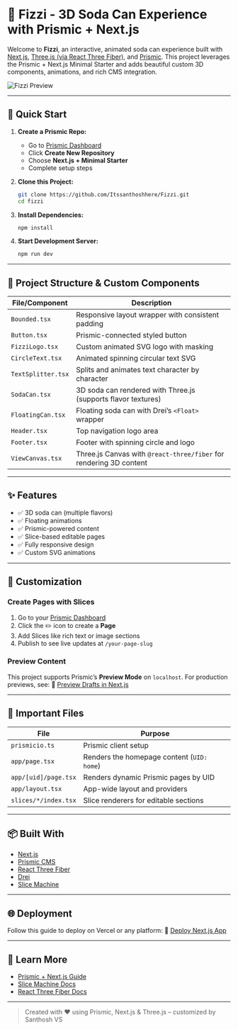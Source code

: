 
# 🥤 Fizzi - 3D Soda Can Experience with Prismic + Next.js

Welcome to **Fizzi**, an interactive, animated soda can experience built with [Next.js](https://nextjs.org/), [Three.js (via React Three Fiber)](https://docs.pmnd.rs/react-three-fiber), and [Prismic](https://prismic.io/). This project leverages the Prismic + Next.js Minimal Starter and adds beautiful custom 3D components, animations, and rich CMS integration.

![Fizzi Preview](https://user-images.githubusercontent.com/31219208/228821412-fdde92b2-c13c-4287-b799-611fa96a5fd6.png)

---

## 🚀 Quick Start

1. **Create a Prismic Repo:**
   - Go to [Prismic Dashboard](https://prismic.io/dashboard)
   - Click **Create New Repository**
   - Choose **Next.js + Minimal Starter**
   - Complete setup steps

2. **Clone this Project:**

   ```bash
   git clone https://github.com/Itssanthoshhere/Fizzi.git
   cd fizzi
    ````

3. **Install Dependencies:**

   ```bash
   npm install
   ```

4. **Start Development Server:**

   ```bash
   npm run dev
   ```

---

## 🔧 Project Structure & Custom Components

| File/Component     | Description                                                        |
| ------------------ | ------------------------------------------------------------------ |
| `Bounded.tsx`      | Responsive layout wrapper with consistent padding                  |
| `Button.tsx`       | Prismic-connected styled button                                    |
| `FizziLogo.tsx`    | Custom animated SVG logo with masking                              |
| `CircleText.tsx`   | Animated spinning circular text SVG                                |
| `TextSplitter.tsx` | Splits and animates text character by character                    |
| `SodaCan.tsx`      | 3D soda can rendered with Three.js (supports flavor textures)      |
| `FloatingCan.tsx`  | Floating soda can with Drei’s `<Float>` wrapper                    |
| `Header.tsx`       | Top navigation logo area                                           |
| `Footer.tsx`       | Footer with spinning circle and logo                               |
| `ViewCanvas.tsx`   | Three.js Canvas with `@react-three/fiber` for rendering 3D content |

---

## ✨ Features

* ✅ 3D soda can (multiple flavors)
* ✅ Floating animations
* ✅ Prismic-powered content
* ✅ Slice-based editable pages
* ✅ Fully responsive design
* ✅ Custom SVG animations

---

## 📝 Customization

### Create Pages with Slices

1. Go to your [Prismic Dashboard](https://prismic.io/dashboard)
2. Click the ✏️ icon to create a **Page**
3. Add Slices like rich text or image sections
4. Publish to see live updates at `/your-page-slug`

### Preview Content

This project supports Prismic’s **Preview Mode** on `localhost`. For production previews, see:
🔗 [Preview Drafts in Next.js](https://prismic.io/docs/technologies/preview-content-nextjs)

---

## 📂 Important Files

| File                 | Purpose                                    |
| -------------------- | ------------------------------------------ |
| `prismicio.ts`       | Prismic client setup                       |
| `app/page.tsx`       | Renders the homepage content (`UID: home`) |
| `app/[uid]/page.tsx` | Renders dynamic Prismic pages by UID       |
| `app/layout.tsx`     | App-wide layout and providers              |
| `slices/*/index.tsx` | Slice renderers for editable sections      |

---

## 📦 Built With

* [Next.js](https://nextjs.org/)
* [Prismic CMS](https://prismic.io/)
* [React Three Fiber](https://docs.pmnd.rs/react-three-fiber)
* [Drei](https://github.com/pmndrs/drei)
* [Slice Machine](https://prismic.io/slice-machine)

---

## 🌐 Deployment

Follow this guide to deploy on Vercel or any platform:
📘 [Deploy Next.js App](https://prismic.io/docs/technologies/deploy-nextjs)

---

## 🧠 Learn More

* [Prismic + Next.js Guide](https://prismic.io/docs/technologies/nextjs)
* [Slice Machine Docs](https://prismic.io/docs/technologies/model-content-nextjs)
* [React Three Fiber Docs](https://docs.pmnd.rs/react-three-fiber)

---

> Created with ❤️ using Prismic, Next.js & Three.js – customized by Santhosh VS

